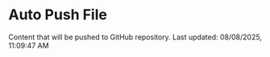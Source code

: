 # Auto Push File

Content that will be pushed to GitHub repository.
Last updated: 08/08/2025, 11:09:47 AM